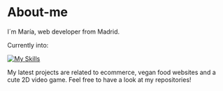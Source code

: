 # About-me

I´m María, web developer from Madrid.

Currently into:

[![My Skills](https://skillicons.dev/icons?i=postgres,express,react,nodejs,js,html,css,git,github,jest,typescript,py)](https://skillicons.dev)

My latest projects are related to ecommerce, vegan food websites and a cute 2D video game. Feel free to have a look at my repositories!

